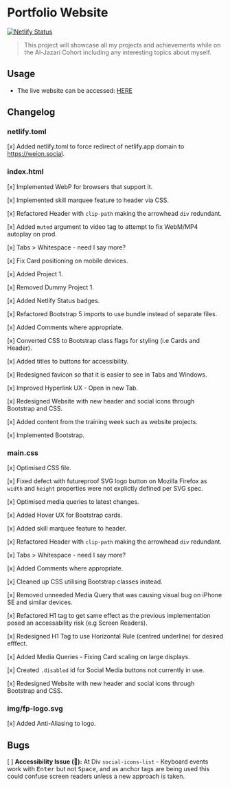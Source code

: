 # Portfolio Website

[![Netlify Status](https://api.netlify.com/api/v1/badges/a3309f19-bbdc-485b-a3ae-e96be0836b6f/deploy-status)](https://app.netlify.com/sites/futureproof-portfolio-terry/deploys)

> This project will showcase all my projects and achievements while on the Al-Jazari Cohort including any interesting topics about myself.

## Usage

* The live website can be accessed: [HERE](https://weion.social)

## Changelog

### netlify.toml
[x] Added netlify.toml to force redirect of netlify.app domain to https://weion.social.

### index.html
[x] Implemented WebP for browsers that support it.

[x] Implemented skill marquee feature to header via CSS.

[x] Refactored Header with `clip-path` making the arrowhead `div` redundant.

[x] Added `muted` argument to video tag to attempt to fix WebM/MP4 autoplay on prod.

[x] Tabs > Whitespace - need I say more?

[x] Fix Card positioning on mobile devices.

[x] Added Project 1.

[x] Removed Dummy Project 1.

[x] Added Netlify Status badges.

[x] Refactored Bootstrap 5 imports to use bundle instead of separate files.

[x] Added Comments where appropriate.

[x] Converted CSS to Bootstrap class flags for styling (i.e Cards and Header).

[x] Added titles to buttons for accessibility.

[x] Redesigned favicon so that it is easier to see in Tabs and Windows.

[x] Improved Hyperlink UX - Open in new Tab.

[x] Redesigned Website with new header and social icons through Bootstrap and CSS.

[x] Added content from the training week such as website projects.

[x] Implemented Bootstrap.

### main.css
[x] Optimised CSS file.

[x] Fixed defect with futureproof SVG logo button on Mozilla Firefox as `width` and `height` properties were not explictly defined per SVG spec.

[x] Optimised media queries to latest changes.

[x] Added Hover UX for Bootstrap cards.

[x] Added skill marquee feature to header.

[x] Refactored Header with `clip-path` making the arrowhead `div` redundant.

[x] Tabs > Whitespace - need I say more?

[x] Added Comments where appropriate.

[x] Cleaned up CSS utilising Bootstrap classes instead.

[x] Removed unneeded Media Query that was causing visual bug on iPhone SE and similar devices.

[x] Refactored H1 tag to get same effect as the previous implementation posed an accessability risk (e.g Screen Readers).

[x] Redesigned H1 Tag to use Horizontal Rule (centred underline) for desired efffect.

[x] Added Media Queries - Fixing Card scaling on large displays.

[x] Created `.disabled` id for Social Media buttons not currently in use.

[x] Redesigned Website with new header and social icons through Bootstrap and CSS.


### img/fp-logo.svg
[x] Added Anti-Aliasing to logo.

## Bugs

[ ] **Accessibility Issue (🔴):**  At Div `social-icons-list` - Keyboard events work with <kbd>Enter</kbd> but not <kbd>Space</kbd>, and as anchor tags are being used this could confuse screen readers unless a new approach is taken.
